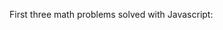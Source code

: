 <p>First three math problems solved with Javascript:</p>
<p><a href="https://projecteuler.net/archives"></p>
